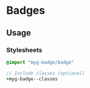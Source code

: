 # Badges

## Usage

### Stylesheets

```sass
@import "myg-badge/badge"

// Include classes (optional)
+myg-badge--classes
```
